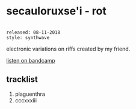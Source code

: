 # secauloruxse'i - rot

```

released: 08-11-2018
style: synthwave
```

electronic variations on riffs created by my friend.

[listen on bandcamp](https://aaoth.bandcamp.com/album/rot)

## tracklist

1. plaguenthra
2. cccxxxiii
